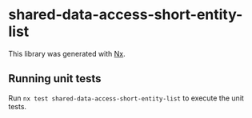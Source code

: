 # shared-data-access-short-entity-list

This library was generated with [Nx](https://nx.dev).

## Running unit tests

Run `nx test shared-data-access-short-entity-list` to execute the unit tests.
